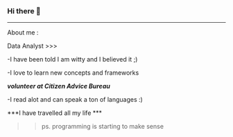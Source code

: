 ### Hi there 👋
*****************

About me :

Data Analyst >>>

-I have been told I am witty and I believed it ;)

-I love to learn new concepts and frameworks

***volunteer at Citizen Advice Bureau***

-I read alot and can speak a ton of languages :)

***I have travelled all my life ***

>> ps. programming is starting to make sense

>>>
